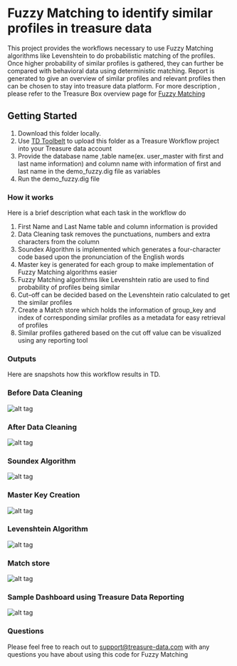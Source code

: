 
# Fuzzy Matching to identify similar profiles in treasure data

This project provides the workflows necessary to use Fuzzy Matching algorithms like Levenshtein to do probabilistic matching of the profiles. Once higher probability of similar profiles is gathered, they can further be compared with behavioral data using deterministic matching. Report is generated to give an overview of similar profiles and relevant profiles then can be chosen to stay into treasure data platform. For more description , please refer to the Treasure Box overview page for [Fuzzy Matching](https://boxes.treasuredata.com/hc/en-us/articles/360032618714-Fuzzy-Matching-on-PII-data)

## Getting Started

1. Download this folder locally.
2. Use [TD Toolbelt](https://docs.treasuredata.com/display/public/PD/Treasure+Workflow+Quick+Start+using+TD+Toolbelt+in+a+CLI) to upload this folder as a Treasure Workflow project into your Treasure data account
3. Provide the database name ,table name(ex. user_master with first and last name information) and column name with information of first and last name in the demo_fuzzy.dig file as variables
4. Run the demo_fuzzy.dig file

### How it works

Here is a brief description what each task in the workflow do

1. First Name and Last Name table and column information is provided
2. Data Cleaning task removes the punctuations, numbers and extra characters from the column
3. Soundex Algorithm is implemented which generates a four-character code based upon the pronunciation of the English words
4. Master key is generated for each group to make implementation of Fuzzy Matching algorithms easier
5. Fuzzy Matching algorithms like Levenshtein ratio are used to find probability of profiles being similar
6. Cut–off can be decided based on the Levenshtein ratio calculated to get the similar profiles
7. Create a Match store which holds the information of group_key and index of corresponding similar profiles as a metadata for easy retrieval of profiles
8. Similar profiles gathered based on the cut off value can be visualized using any reporting tool

### Outputs

Here are snapshots how this workflow results in TD.

### Before Data Cleaning

![alt tag](https://i.postimg.cc/FKKscsKF/before.png)

### After Data Cleaning

![alt tag](https://i.postimg.cc/D0nZYQgF/Data-Cleaning.png)

### Soundex Algorithm

![alt tag](https://i.postimg.cc/SRSSGSSx/Soundex.png)

### Master Key Creation

![alt tag](https://i.postimg.cc/G2rdcLsx/masterkey.png)

### Levenshtein Algorithm

![alt tag](https://i.postimg.cc/JhCWqrKC/levenshtein.png)

### Match store

![alt tag](https://i.postimg.cc/RhhrFNCK/matchstore.png)

### Sample Dashboard using Treasure Data Reporting

![alt tag](https://i.postimg.cc/mDjpC8zH/Screen-Shot-2019-07-29-at-4-54-33-PM.png)

### Questions

Please feel free to reach out to [support@treasure-data.com](mailto:support@treasure-data.com) with any questions you have about using this code for Fuzzy Matching
